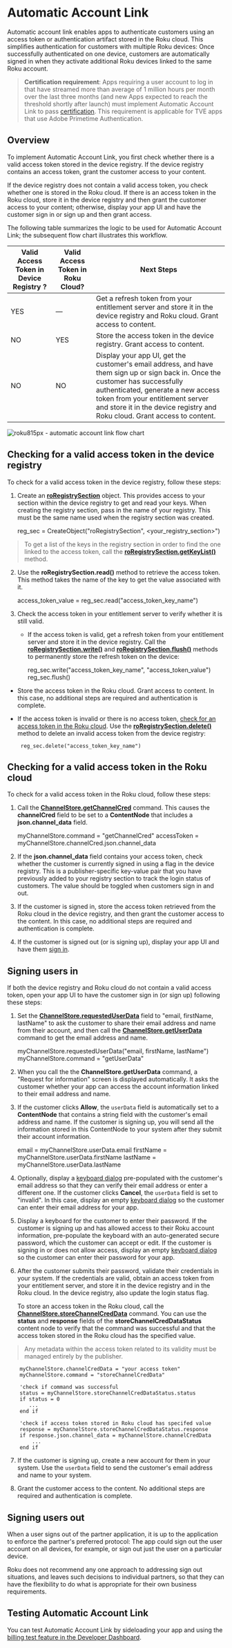 Automatic Account Link
======================

Automatic account link enables apps to authenticate customers using an access token or authentication artifact stored in the Roku cloud. This simplifies authentication for customers with multiple Roku devices: Once successfully authenticated on one device, customers are automatically signed in when they activate additional Roku devices linked to the same Roku account.

> **Certification requirement**: Apps requiring a user account to log in that have streamed more than average of 1 million hours per month over the last three months (and new Apps expected to reach the threshold shortly after launch) must implement Automatic Account Link to pass [certification](/docs/developer-program/certification/certification.md#4-app-operation). This requirement is applicable for TVE apps that use Adobe Primetime Authentication.

Overview
--------

To implement Automatic Account Link, you first check whether there is a valid access token stored in the device registry. If the device registry contains an access token, grant the customer access to your content.

If the device registry does not contain a valid access token, you check whether one is stored in the Roku cloud. If there is an access token in the Roku cloud, store it in the device registry and then grant the customer access to your content; otherwise, display your app UI and have the customer sign in or sign up and then grant access.

The following table summarizes the logic to be used for Automatic Account Link; the subsequent flow chart illustrates this workflow.

| Valid Access Token in Device Registry ? | Valid Access Token in Roku Cloud? | Next Steps |
| --- | --- | --- |
| YES | —   | Get a refresh token from your entitlement server and store it in the device registry and Roku cloud. Grant access to content. |
| NO  | YES | Store the access token in the device registry. Grant access to content. |
| NO  | NO  | Display your app UI, get the customer's email address, and have them sign up or sign back in. Once the customer has successfully authenticated, generate a new access token from your entitlement server and store it in the device registry and Roku cloud. Grant access to content. |

![roku815px - automatic account link flow chart](https://image.roku.com/ZHZscHItMTc2/AAL.jpg)

Checking for a valid access token in the device registry
--------------------------------------------------------

To check for a valid access token in the device registry, follow these steps:

1.  Create an [**roRegistrySection**](/docs/references/brightscript/components/roregistrysection.md) object. This provides access to your section within the device registry to get and read your keys. When creating the registry section, pass in the name of your registry. This must be the same name used when the registry section was created.

       reg_sec = CreateObject("roRegistrySection", <your_registry_section>")
    

> To get a list of the keys in the registry section in order to find the one linked to the access token, call the [**roRegistrySection.getKeyList()**](/docs/references/brightscript/interfaces/ifregistrysection.md#getkeylist-as-object) method.

2.  Use the **roRegistrySection.read()** method to retrieve the access token. This method takes the name of the key to get the value associated with it.

       access_token_value = reg_sec.read("access_token_key_name")
    

3.  Check the access token in your entitlement server to verify whether it is still valid.
    
    *   If the access token is valid, get a refresh token from your entitlement server and store it in the device registry. Call the [**roRegistrySection.write()**](/docs/references/brightscript/interfaces/ifregistrysection.md#writekey-as-string-value-as-string-as-boolean) and [**roRegistrySection.flush()**](/docs/references/brightscript/interfaces/ifregistrysection.md#deletekey-as-string-value-as-string-as-boolean) methods to permanently store the refresh token on the device:

         reg_sec.write("access_token_key_name", "access_token_value")
         reg_sec.flush()
    

*   Store the access token in the Roku cloud. Grant access to content. In this case, no additional steps are required and authentication is complete.

*   If the access token is invalid or there is no access token, [check for an access token in the Roku cloud](#checking-for-a-valid-access-token-in-the-roku-cloud). Use the [**roRegistrySection.delete()**](/docs/references/brightscript/interfaces/ifregistrysection.md#deletekey-as-string-as-boolean) method to delete an invalid access token from the device registry:

         reg_sec.delete("access_token_key_name")
    

Checking for a valid access token in the Roku cloud
---------------------------------------------------

To check for a valid access token in the Roku cloud, follow these steps:

1.  Call the [**ChannelStore.getChannelCred**](/docs/references/scenegraph/control-nodes/channelstore.md#getchannelcred) command. This causes the **channelCred** field to be set to a **ContentNode** that includes a **json.channel\_data** field.

       myChannelStore.command = "getChannelCred"
       accessToken = myChannelStore.channelCred.json.channel_data
    

2.  If the **json.channel\_data** field contains your access token, check whether the customer is currently signed in using a flag in the device registry. This is a publisher-specific key-value pair that you have previously added to your registry section to track the login status of customers. The value should be toggled when customers sign in and out.

3.  If the customer is signed in, store the access token retrieved from the Roku cloud in the device registry, and then grant the customer access to the content. In this case, no additional steps are required and authentication is complete.

4.  If the customer is signed out (or is signing up), display your app UI and have them [sign in](#signing-users-in).

Signing users in
----------------

If both the device registry and Roku cloud do not contain a valid access token, open your app UI to have the customer sign in (or sign up) following these steps:

1.  Set the [**ChannelStore.requestedUserData**](/docs/references/scenegraph/control-nodes/channelstore.md#fields) field to "email, firstName, lastName" to ask the customer to share their email address and name from their account, and then call the [**ChannelStore.getUserData**](/docs/references/scenegraph/control-nodes/channelstore.md#getuserdata) command to get the email address and name.

       myChannelStore.requestedUserData("email, firstName, lastName")
       myChannelStore.command = "getUserData"
    

2.  When you call the the **ChannelStore.getUserData** command, a "Request for information" screen is displayed automatically. It asks the customer whether your app can access the account information linked to their email address and name.

3.  If the customer clicks **Allow**, the `userData` field is automatically set to a **ContentNode** that contains a string field with the customer's email address and name. If the customer is signing up, you will send all the information stored in this ContentNode to your system after they submit their account information.

       email = myChannelStore.userData.email
       firstName = myChannelStore.userData.firstName
       lastName = myChannelStore.userData.lastName
    

4.  Optionally, display a [keyboard dialog](/docs/references/scenegraph/standard-dialog-framework-nodes/standard-keyboard-dialog.md) pre-populated with the customer's email address so that they can verify their email address or enter a different one. If the customer clicks **Cancel**, the `userData` field is set to "invalid". In this case, display an empty [keyboard dialog](/docs/references/scenegraph/standard-dialog-framework-nodes/standard-keyboard-dialog.md) so the customer can enter their email address for your app.

5.  Display a keyboard for the customer to enter their password. If the customer is signing up and has allowed access to their Roku account information, pre-populate the keyboard with an auto-generated secure password, which the customer can accept or edit. If the customer is signing in or does not allow access, display an empty [keyboard dialog](/docs/references/scenegraph/dialog-nodes/keyboarddialog.md) so the customer can enter their password for your app.

6.  After the customer submits their password, validate their credentials in your system. If the credentials are valid, obtain an access token from your entitlement server, and store it in the device registry and in the Roku cloud. In the device registry, also update the login status flag.
    
    To store an access token in the Roku cloud, call the [**ChannelStore.storeChannelCredData**](/docs/references/scenegraph/control-nodes/channelstore.md#storechannelcreddata) command. You can use the **status** and **response** fields of the **storeChannelCredDataStatus** content node to verify that the command was successful and that the access token stored in the Roku cloud has the specified value.
    

> Any metadata within the access token related to its validity must be managed entirely by the publisher.

        myChannelStore.channelCredData = "your access token"
        myChannelStore.command = "storeChannelCredData"
    
        'check if command was successful
        status = myChannelStore.storeChannelCredDataStatus.status
        if status = 0
           ...
        end if
    
        'check if access token stored in Roku cloud has specifed value
        response = myChannelStore.storeChannelCredDataStatus.response
        if response.json.channel_data = myChannelStore.channelCredData
            ...
        end if
    

7.  If the customer is signing up, create a new account for them in your system. Use the `userData` field to send the customer's email address and name to your system.

8.  Grant the customer access to the content. No additional steps are required and authentication is complete.

Signing users out
-----------------

When a user signs out of the partner application, it is up to the application to enforce the partner's preferred protocol: The app could sign out the user account on all devices, for example, or sign out just the user on a particular device.

Roku does not recommend any one approach to addressing sign out situations, and leaves such decisions to individual partners, so that they can have the flexibility to do what is appropriate for their own business requirements.

Testing Automatic Account Link
------------------------------

You can test Automatic Account Link by sideloading your app and using the [billing test feature in the Developer Dashboard](/docs/developer-program/roku-pay/testing/billing-testing.md).